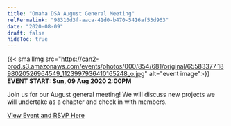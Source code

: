 ```yaml
---
title: "Omaha DSA August General Meeting"
relPermalink: "98310d3f-aaca-41d0-b470-5416af53d963"
date: "2020-08-09"
draft: false
hideToc: true
---
```


 {{< smallImg src="https://can2-prod.s3.amazonaws.com/events/photos/000/854/681/original/65583377_1898020526964549_1123997936410165248_o.jpg" alt="event image">}} 
**EVENT START: Sun, 09 Aug 2020 2:00PM**

Join us for our August general meeting! We will discuss new projects we will undertake as a chapter and check in with members.


[View Event and RSVP Here](https://actionnetwork.org/events/omaha-dsa-august-2020-general-meeting)
